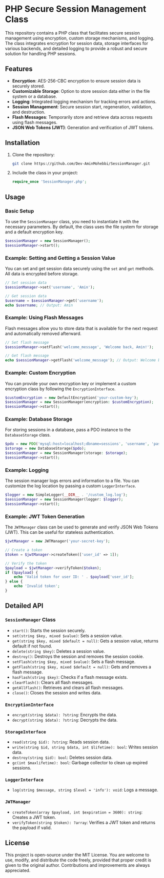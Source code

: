# PHP Secure Session Management Class

This repository contains a PHP class that facilitates secure session management using encryption, custom storage mechanisms, and logging. The class integrates encryption for session data, storage interfaces for various backends, and detailed logging to provide a robust and secure solution for handling PHP sessions. 

## Features

- **Encryption**: AES-256-CBC encryption to ensure session data is securely stored.
- **Customizable Storage**: Option to store session data either in the file system or a database.
- **Logging**: Integrated logging mechanism for tracking errors and actions.
- **Session Management**: Secure session start, regeneration, validation, and destruction.
- **Flash Messages**: Temporarily store and retrieve data across requests using flash messages.
- **JSON Web Tokens (JWT)**: Generation and verification of JWT tokens.

## Installation

1. Clone the repository:
   ```bash
   git clone https://github.com/Dev-AminMohebbi/SessionManager.git
   ```

2. Include the class in your project:
   ```php
   require_once 'SessionManager.php';
   ```

## Usage

### Basic Setup

To use the `SessionManager` class, you need to instantiate it with the necessary parameters. By default, the class uses the file system for storage and a default encryption key.

```php
$sessionManager = new SessionManager();
$sessionManager->start();
```

### Example: Setting and Getting a Session Value

You can set and get session data securely using the `set` and `get` methods. All data is encrypted before storage.

```php
// Set session data
$sessionManager->set('username', 'Amin');

// Get session data
$username = $sessionManager->get('username');
echo $username; // Output: Amin
```

### Example: Using Flash Messages

Flash messages allow you to store data that is available for the next request and automatically removed afterward.

```php
// Set flash message
$sessionManager->setFlash('welcome_message', 'Welcome back, Amin!');

// Get flash message
echo $sessionManager->getFlash('welcome_message'); // Output: Welcome back, Amin!
```

### Example: Custom Encryption

You can provide your own encryption key or implement a custom encryption class by following the `EncryptionInterface`.

```php
$customEncryption = new DefaultEncryption('your-custom-key');
$sessionManager = new SessionManager(encryption: $customEncryption);
$sessionManager->start();
```

### Example: Database Storage

For storing sessions in a database, pass a PDO instance to the `DatabaseStorage` class.

```php
$pdo = new PDO('mysql:host=localhost;dbname=sessions', 'username', 'password');
$storage = new DatabaseStorage($pdo);
$sessionManager = new SessionManager(storage: $storage);
$sessionManager->start();
```

### Example: Logging

The session manager logs errors and information to a file. You can customize the log location by passing a custom `LoggerInterface`.

```php
$logger = new SimpleLogger(__DIR__ . '/custom_log.log');
$sessionManager = new SessionManager(logger: $logger);
$sessionManager->start();
```

### Example: JWT Token Generation

The `JWTManager` class can be used to generate and verify JSON Web Tokens (JWT). This can be useful for stateless authentication.

```php
$jwtManager = new JWTManager('your-secret-key');

// Create a token
$token = $jwtManager->createToken(['user_id' => 1]);

// Verify the token
$payload = $jwtManager->verifyToken($token);
if ($payload) {
    echo 'Valid token for user ID: ' . $payload['user_id'];
} else {
    echo 'Invalid token';
}
```

## Detailed API

### `SessionManager` Class

- `start()`: Starts the session securely.
- `set(string $key, mixed $value)`: Sets a session value.
- `get(string $key, mixed $default = null)`: Gets a session value, returns default if not found.
- `delete(string $key)`: Deletes a session value.
- `destroy()`: Destroys the session and removes the session cookie.
- `setFlash(string $key, mixed $value)`: Sets a flash message.
- `getFlash(string $key, mixed $default = null)`: Gets and removes a flash message.
- `hasFlash(string $key)`: Checks if a flash message exists.
- `clearFlash()`: Clears all flash messages.
- `getAllFlash()`: Retrieves and clears all flash messages.
- `close()`: Closes the session and writes data.

### `EncryptionInterface`

- `encrypt(string $data): ?string`: Encrypts the data.
- `decrypt(string $data): ?string`: Decrypts the data.

### `StorageInterface`

- `read(string $id): ?string`: Reads session data.
- `write(string $id, string $data, int $lifetime): bool`: Writes session data.
- `destroy(string $id): bool`: Deletes session data.
- `gc(int $maxlifetime): bool`: Garbage collector to clean up expired sessions.

### `LoggerInterface`

- `log(string $message, string $level = 'info'): void`: Logs a message.

### `JWTManager`

- `createToken(array $payload, int $expiration = 3600): string`: Creates a JWT token.
- `verifyToken(string $token): ?array`: Verifies a JWT token and returns the payload if valid.

## License

This project is open-source under the MIT License. You are welcome to use, modify, and distribute the code freely, provided that proper credit is given to the original author. Contributions and improvements are always appreciated.
